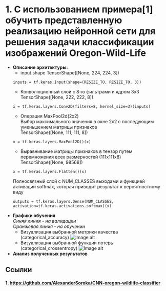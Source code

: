 
# 1. С использованием примера[1] обучить представленную реализацию нейронной сети для решения задачи классификации изображений Oregon-Wild-Life
* **Описание архитектуры:**   
  * input.shape TensorShape([None, 224, 224, 3])
  ```
  inputs = tf.keras.Input(shape=(RESIZE_TO, RESIZE_TO, 3))
  ```
  * Конволюционный слой с 8-ю фильтрами и ядром 3х3    
    TensorShape([None, 222, 222, 8])
  ```
  x = tf.keras.layers.Conv2D(filters=8, kernel_size=3)(inputs)
  ```
  * Операция MaxPool2d(2х2)      
  Выбор максимального значения в окне 2х2 с последующим уменьшением матрицы признаков    
  TensorShape([None, 111, 111, 8])
  ```
  x = tf.keras.layers.MaxPool2D()(x)
  ```
  * Выравнивание матрицы признаков в тензор путем перемножения всех размерностей (111x111x8)    
  TensorShape([None, 98568])
  ```
  x = tf.keras.layers.Flatten()(x)
  ```
  Полносвязный слой с NUM_CLASSES выходами и функцией активации softmax, которая приводит результат к вероятностному виду    
  ```
  outputs = tf.keras.layers.Dense(NUM_CLASSES, activation=tf.keras.activations.softmax)(x)
  ```
* **Графики обучения**   
  *Синяя линия - на валидации*   
  *Оранжевая линия - на обучении*   
  * Визуализация выбранной метрики качества (categorical_accuracy)
![Image alt](https://github.com/Mariwannaxsfzx/RFaCT-labs/blob/main/lab1/graphs/accuracy1.png)
  * Визуализация выбранной функции потерь (categorical_crossentropy)
![Image alt](https://github.com/Mariwannaxsfzx/RFaCT-labs/blob/main/lab1/graphs/loss1.png)
* **Анализ полученных результатов**   
## Ссылки
#### 1. https://github.com/AlexanderSoroka/CNN-oregon-wildlife-classifier 

